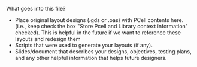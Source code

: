 What goes into this file?

- Place original layout designs (.gds or .oas) with PCell contents here. (i.e., keep check the box "Store Pcell and Library context information" checked). This is helpful in the future if we want to reference these layouts and redesign them
- Scripts that were used to generate your layouts (if any).
- Slides/document that describes your designs, objectives, testing plans, and any other helpful information that helps future designers.